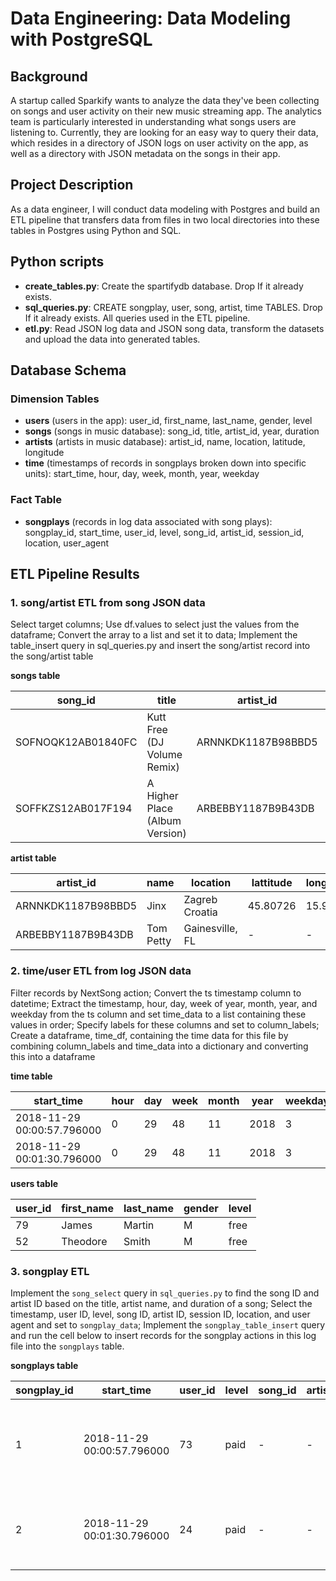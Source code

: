 # Data Engineering: Data Modeling with PostgreSQL

## Background
A startup called Sparkify wants to analyze the data they've been collecting on songs and user activity on their new music streaming app. The analytics team is particularly interested in understanding what songs users are listening to. Currently, they are looking for an easy way to query their data, which resides in a directory of JSON logs on user activity on the app, as well as a directory with JSON metadata on the songs in their app.

## Project Description
As a data engineer, I will conduct data modeling with Postgres and build an ETL pipeline that transfers data from files in two local directories into these tables in Postgres using Python and SQL. 

## Python scripts

- **create_tables.py**: Create the spartifydb database. Drop If it already exists. 
- **sql_queries.py**: CREATE songplay, user, song, artist, time TABLES. Drop If it already exists. All queries used in the ETL pipeline.
- **etl.py**: Read JSON log data and JSON song data, transform the datasets and upload the data into generated tables.

## Database Schema
### Dimension Tables
- **users**  (users in the app): 
user_id, first_name, last_name, gender, level
- **songs**  (songs in music database): 
song_id, title, artist_id, year, duration
- **artists**  (artists in music database): 
artist_id, name, location, latitude, longitude
- **time** (timestamps of records in songplays broken down into specific units): 
start_time, hour, day, week, month, year, weekday

### Fact Table
- **songplays** (records in log data associated with song plays):  
songplay_id, start_time, user_id, level, song_id, artist_id, session_id, location, user_agent




## ETL Pipeline Results


### 1. song/artist ETL from song JSON data 

Select target columns; Use df.values to select just the values from the dataframe; Convert the array to a list and set it to data; Implement the table_insert query in sql_queries.py and insert the song/artist record into the song/artist table


**songs table**

| song_id            | title                          | artist_id          | year | duration  |
|--------------------|--------------------------------|--------------------|------|-----------|
| SOFNOQK12AB01840FC | Kutt Free (DJ Volume Remix)    | ARNNKDK1187B98BBD5 | -    | 407.37914 |
| SOFFKZS12AB017F194 | A Higher Place (Album Version) | ARBEBBY1187B9B43DB | 1994 | 236.17261 |

**artist table**

| artist_id          | name      | location        | lattitude | longitude |
|--------------------|-----------|-----------------|-----------|-----------|
| ARNNKDK1187B98BBD5 | Jinx      | Zagreb Croatia  | 45.80726  | 15.9676   |
| ARBEBBY1187B9B43DB | Tom Petty | Gainesville, FL | -         | -         |


### 2. time/user ETL from log JSON data
Filter records by NextSong action; Convert the ts timestamp column to datetime; Extract the timestamp, hour, day, week of year, month, year, and weekday from the ts column and set time_data to a list containing these values in order; Specify labels for these columns and set to column_labels; Create a dataframe, time_df, containing the time data for this file by combining column_labels and time_data into a dictionary and converting this into a dataframe



**time table**

| start_time                 | hour | day | week | month | year | weekday |
|----------------------------|------|-----|------|-------|------|---------|
| 2018-11-29 00:00:57.796000 | 0    | 29  | 48   | 11    | 2018 | 3       |
| 2018-11-29 00:01:30.796000 | 0    | 29  | 48   | 11    | 2018 | 3       |


**users table**

| user_id | first_name | last_name | gender | level |
|---------|------------|-----------|--------|-------|
| 79      | James      | Martin    | M      | free  |
| 52      | Theodore   | Smith     | M      | free  |

### 3. songplay ETL 
Implement the `song_select` query in `sql_queries.py` to find the song ID and artist ID based on the title, artist name, and duration of a song; Select the timestamp, user ID, level, song ID, artist ID, session ID, location, and user agent and set to `songplay_data`; Implement the `songplay_table_insert` query and run the cell below to insert records for the songplay actions in this log file into the `songplays` table.

**songplays table**

| songplay_id | start_time                 | user_id | level | song_id | artist_id | session_id | location                           | user_agent                                                                                                              |
|-------------|----------------------------|---------|-------|---------|----------|----------|------------------------------------|-------------------------------------------------------------------------------------------------------------------------|
| 1           | 2018-11-29 00:00:57.796000 | 73      | paid  | -       | -        | 954      | Tampa-St. Petersburg-Clearwater, FL| "Mozilla/5.0 (Macintosh; Intel Mac OS X 10_9_4) AppleWebKit/537.78.2 (KHTML, like Gecko) Version/7.0.6 Safari/537.78.2"|
| 2           | 2018-11-29 00:01:30.796000 | 24      | paid  | -       | -        | 984       | Lake Havasu City-Kingman, AZ       | "Mozilla/5.0 (Windows NT 6.1; WOW64) AppleWebKit/537.36 (KHTML, like Gecko) Chrome/36.0.1985.125 Safari/537.36"        |

